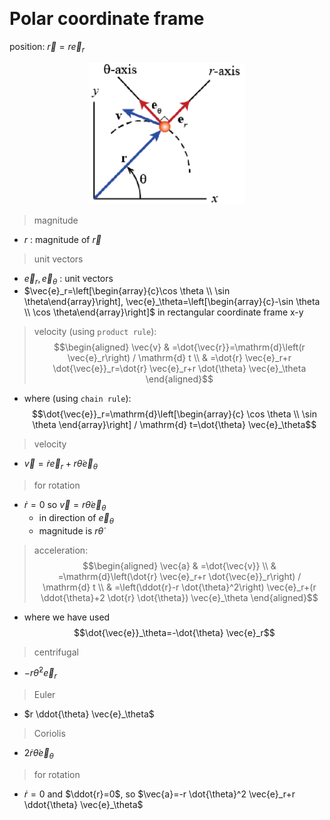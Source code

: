 &emsp;
# Polar coordinate frame

position: $\vec{r}=r \vec{e}_r$


<div align=center>
    <img src="imgs/1-3.png" width=250>
</div>

>magnitude
- $r$ : magnitude of $\vec{r}$

>unit vectors
- $\vec{e}_r, \vec{e}_\theta$ : unit vectors
- $\vec{e}_r=\left[\begin{array}{c}\cos \theta \\ \sin \theta\end{array}\right], \vec{e}_\theta=\left[\begin{array}{c}-\sin \theta \\ \cos \theta\end{array}\right]$ in rectangular coordinate frame x-y

>velocity (using `product rule`):
$$\begin{aligned}
\vec{v} & =\dot{\vec{r}}=\mathrm{d}\left(r \vec{e}_r\right) / \mathrm{d} t \\
& =\dot{r} \vec{e}_r+r \dot{\vec{e}}_r=\dot{r} \vec{e}_r+r \dot{\theta} \vec{e}_\theta
\end{aligned}$$

- where (using `chain rule`):
    $$\dot{\vec{e}}_r=\mathrm{d}\left[\begin{array}{c}
    \cos \theta \\ \sin \theta
    \end{array}\right] / \mathrm{d} t=\dot{\theta} \vec{e}_\theta$$

>velocity
- $\vec{v}=\dot{r} \vec{e}_r+r \dot{\theta} \vec{e}_\theta$

>for rotation
- $\dot{r}=0$ so $\vec{v}=r \dot{\theta} \vec{e}_\theta$
    - in direction of $\vec{e}_\theta$
    - magnitude is $r \dot{\theta}$

>acceleration:
$$\begin{aligned}
\vec{a} & =\dot{\vec{v}} \\
& =\mathrm{d}\left(\dot{r} \vec{e}_r+r \dot{\vec{e}}_r\right) / \mathrm{d} t \\
& =\left(\ddot{r}-r \dot{\theta}^2\right) \vec{e}_r+(r \ddot{\theta}+2 \dot{r} \dot{\theta}) \vec{e}_\theta
\end{aligned}$$
- where we have used
$$\dot{\vec{e}}_\theta=-\dot{\theta} \vec{e}_r$$

>centrifugal
- $-r \dot{\theta}^2 \vec{e}_r$
>Euler
- $r \ddot{\theta} \vec{e}_\theta$
>Coriolis
- $2 \dot{r} \dot{\theta} \vec{e}_\theta$
>for rotation
- $\dot{r}=0$ and $\ddot{r}=0$, so $\vec{a}=-r \dot{\theta}^2 \vec{e}_r+r \ddot{\theta} \vec{e}_\theta$
